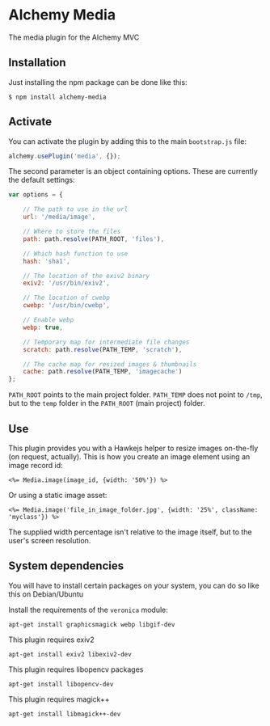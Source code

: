 # Alchemy Media

The media plugin for the Alchemy MVC

## Installation

Just installing the npm package can be done like this:

    $ npm install alchemy-media

## Activate

You can activate the plugin by adding this to the main `bootstrap.js` file:

```javascript
alchemy.usePlugin('media', {});
```

The second parameter is an object containing options.
These are currently the default settings:

```javascript
var options = {

	// The path to use in the url
	url: '/media/image',

	// Where to store the files
	path: path.resolve(PATH_ROOT, 'files'),

	// Which hash function to use
	hash: 'sha1',

	// The location of the exiv2 binary
	exiv2: '/usr/bin/exiv2',

	// The location of cwebp
	cwebp: '/usr/bin/cwebp',

	// Enable webp
	webp: true,

	// Temporary map for intermediate file changes
	scratch: path.resolve(PATH_TEMP, 'scratch'),

	// The cache map for resized images & thumbnails
	cache: path.resolve(PATH_TEMP, 'imagecache')
};
```

`PATH_ROOT` points to the main project folder.
`PATH_TEMP` does not point to `/tmp`, but to the `temp` folder in the `PATH_ROOT` (main project) folder.

## Use

This plugin provides you with a Hawkejs helper to resize images on-the-fly (on request, actually).
This is how you create an image element using an image record id:

```ejs
<%= Media.image(image_id, {width: '50%'}) %>
```

Or using a static image asset:

```ejs
<%= Media.image('file_in_image_folder.jpg', {width: '25%', className: 'myclass'}) %>
```

The supplied width percentage isn't relative to the image itself, but to the user's screen resolution.

## System dependencies

You will have to install certain packages on your system,
you can do so like this on Debian/Ubuntu

Install the requirements of the `veronica` module:

    apt-get install graphicsmagick webp libgif-dev

This plugin requires exiv2

    apt-get install exiv2 libexiv2-dev

This plugin requires libopencv packages

    apt-get install libopencv-dev

This plugin requires magick++

    apt-get install libmagick++-dev